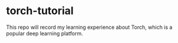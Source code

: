 # torch-tutorial

This repo will record my learning experience about Torch, which is a popular deep learning platform.

